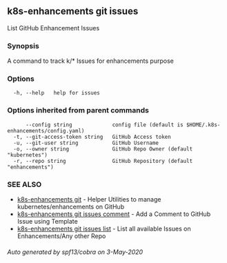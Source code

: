 ## k8s-enhancements git issues

List GitHub Enhancement Issues

### Synopsis

A command to track k/* Issues for enhancements purpose

### Options

```
  -h, --help   help for issues
```

### Options inherited from parent commands

```
      --config string             config file (default is $HOME/.k8s-enhancements/config.yaml)
  -t, --git-access-token string   GitHub Access token
  -u, --git-user string           GitHub Username
  -o, --owner string              GitHub Repo Owner (default "kubernetes")
  -r, --repo string               GitHub Repository (default "enhancements")
```

### SEE ALSO

* [k8s-enhancements git](k8s-enhancements_git.md)	 - Helper Utilities to manage kubernetes/enhancements on GitHub
* [k8s-enhancements git issues comment](k8s-enhancements_git_issues_comment.md)	 - Add a Comment to GitHub Issue using Template
* [k8s-enhancements git issues list](k8s-enhancements_git_issues_list.md)	 - List all available Issues on Enhancements/Any other Repo

###### Auto generated by spf13/cobra on 3-May-2020
